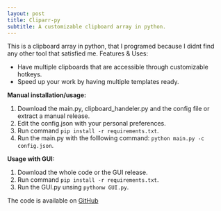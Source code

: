 ```yaml
---
layout: post
title: Cliparr-py
subtitle: A customizable clipboard array in python.
---
```


This is a clipboard array in python, that I programed because I didnt find any other tool that satisfied me.
Features & Uses:
  * Have multiple clipboards that are accessible through customizable hotkeys.
  * Speed up your work by having multiple templates ready.

**Manual installation/usage:**
  1. Download the main.py, clipboard_handeler.py and the config file or extract a manual release.
  2. Edit the config.json with your personal preferences.
  3. Run command `pip install -r requirements.txt`.
  4. Run the main.py with the folllowing command: `python main.py -c config.json`.

**Usage with GUI:**
  1. Download the whole code or the GUI release.
  2. Run command `pip install -r requirements.txt`.
  3. Run the GUI.py unsing `pythonw GUI.py`.
  
The code is available on [GitHub](https://github.com/neumann-lukas/cliparr-py)
